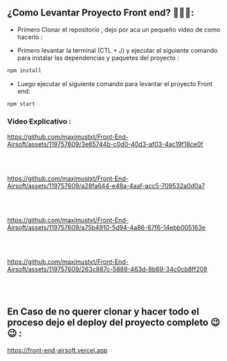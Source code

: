 ## ¿Como Levantar Proyecto Front end? 🧐🧐🧐:


<ul><li>Primero Clonar el repositorio , dejo por aca un pequeño video de como hacerlo :</li></ul>



<ul><li>Primero levantar la terminal (CTL + J) y ejecutar el siguiente comando para instalar las dependencias y paquetes del proyecto :</li></ul>

``` bash
npm install
```

<ul><li>Luego ejecutar el siguiente comando para levantar el proyecto Front end:</li></ul>

``` bash
npm start
```


<h3>Video Explicativo :</h3>


https://github.com/maximustxt/Front-End-Airsoft/assets/119757609/3e65744b-c0d0-40d3-af03-4ac19f18ce0f

<br/>
<br/>


https://github.com/maximustxt/Front-End-Airsoft/assets/119757609/a28fa644-e48a-4aaf-acc5-709532a0d0a7


<br/>
<br/>


https://github.com/maximustxt/Front-End-Airsoft/assets/119757609/a75b4910-5d94-4a86-87f6-14ebb005163e


<br/>
<br/>

https://github.com/maximustxt/Front-End-Airsoft/assets/119757609/263c887c-5889-463d-8b69-34c0cb8ff208
















<br/>
<br/>

## En Caso de no querer clonar y hacer todo el proceso dejo el deploy del proyecto completo 😉😉 :

<https://front-end-airsoft.vercel.app>
